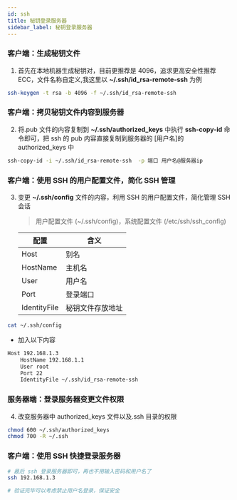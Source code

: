 ```yaml
---
id: ssh
title: 秘钥登录服务器
sidebar_label: 秘钥登录服务器
---
```


### 客户端：生成秘钥文件

1. 首先在本地机器生成秘钥对，目前更推荐是 4096，追求更高安全性推荐 ECC，文件名称自定义,我这里以 **~/.ssh/id_rsa-remote-ssh** 为例

```bash
ssh-keygen -t rsa -b 4096 -f ~/.ssh/id_rsa-remote-ssh
```

### 客户端：拷贝秘钥文件内容到服务器

2. 将.pub 文件的内容复制到 **~/.ssh/authorized_keys** 中执行 **ssh-copy-id** 命令即可，把 ssh 的 pub 内容直接复制到服务器的 [用户名]的 authorized_keys 中

```bash
ssh-copy-id -i ~/.ssh/id_rsa-remote-ssh  -p 端口 用户名@服务器ip
```

### 客户端：使用 SSH 的用户配置文件，简化 SSH 管理

3. 变更 **~/.ssh/config** 文件的内容，利用 SSH 的用户配置文件，简化管理 SSH 会话

   > 用户配置文件 (~/.ssh/config)，系统配置文件 (/etc/ssh/ssh_config)

   | 配置         | 含义             |
   | ------------ | ---------------- |
   | Host         | 别名             |
   | HostName     | 主机名           |
   | User         | 用户名           |
   | Port         | 登录端口         |
   | IdentityFile | 秘钥文件存放地址 |

```bash
cat ~/.ssh/config
```

- 加入以下内容

```bash
Host 192.168.1.3
    HostName 192.168.1.1
    User root
    Port 22
    IdentityFile ~/.ssh/id_rsa-remote-ssh
```

### 服务器端：登录服务器变更文件权限

4. 改变服务器中 authorized_keys 文件以及.ssh 目录的权限

```bash
chmod 600 ~/.ssh/authorized_keys
chmod 700 -R ~/.ssh
```

### 客户端：使用 SSH 快捷登录服务器

```bash
# 最后 ssh 登录服务器即可，再也不用输入密码和用户名了
ssh 192.168.1.3

# 验证完毕可以考虑禁止用户名登录，保证安全
```
